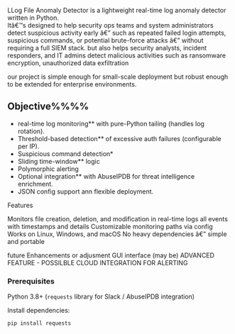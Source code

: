 LLog File Anomaly Detector
is a lightweight real-time log anomaly detector written in Python.  
Itâ€™s designed to help security ops teams and system administrators detect suspicious activity early â€” such as repeated failed login attempts, suspicious commands, or potential brute-force attacks â€” without requiring a full SIEM stack.
but also  helps security analysts, incident responders, and IT admins detect malicious activities such as ransomware encryption, unauthorized data exfiltration

our project is simple enough for small-scale deployment but robust enough to be extended for enterprise environments.

## Objective%%%%

-  real-time log monitoring** with pure-Python tailing (handles log rotation).
-  Threshold-based detection** of excessive auth failures (configurable per IP).
-  Suspicious command detection*
-  Sliding time-window** logic 
-  Polymorphic alerting
-  Optional integration** with AbuseIPDB for threat intelligence enrichment.
-  JSON config support ann flexible deployment.



Features

Monitors file creation, deletion, and modification in real-time
logs all events with timestamps and details
Customizable monitoring paths via config
Works on Linux, Windows, and macOS
No heavy dependencies â€” simple and portable



future Enhancements or adjusment
GUI interface (may be)
ADVANCED FEATURE - POSSILBLE
CLOUD INTEGRATION FOR ALERTING

### Prerequisites

Python 3.8+
(`requests` library for Slack / AbuseIPDB integration)

Install dependencies:

```bash
pip install requests

